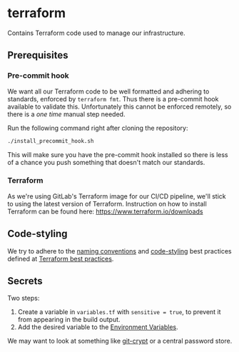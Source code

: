 # terraform

Contains Terraform code used to manage our infrastructure.

## Prerequisites

### Pre-commit hook

We want all our Terraform code to be well formatted and adhering to standards,
enforced by `terraform fmt`. Thus there is a pre-commit hook available to
validate this. Unfortunately this cannot be enforced remotely, so there is a
_one time_ manual step needed.

Run the following command right after cloning the repository:

```sh
./install_precommit_hook.sh
```

This will make sure you have the pre-commit hook installed so there is less of
a chance you push something that doesn't match our standards.

### Terraform

As we're using GitLab's Terraform image for our CI/CD pipeline, we'll stick to
using the latest version of Terraform. Instruction on how to install Terraform
can be found here: <https://www.terraform.io/downloads>

## Code-styling

We try to adhere to the
[naming conventions](https://www.terraform-best-practices.com/naming) and
[code-styling](https://www.terraform-best-practices.com/code-styling) best
practices defined at [Terraform best practices](https://www.terraform-best-practices.com/).

## Secrets

Two steps:

1. Create a variable in `variables.tf` with `sensitive = true`, to prevent it
from appearing in the build output.
2. Add the desired variable to the
[Environment Variables](https://www.terraform.io/language/values/variables#environment-variables).

We may want to look at something like
[git-crypt](https://github.com/AGWA/git-crypt) or a central password store.
